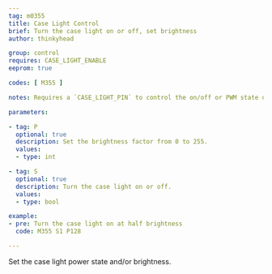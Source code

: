 ```yaml
---
tag: m0355
title: Case Light Control
brief: Turn the case light on or off, set brightness
author: thinkyhead

group: control
requires: CASE_LIGHT_ENABLE
eeprom: true

codes: [ M355 ]

notes: Requires a `CASE_LIGHT_PIN` to control the on/off or PWM state of the case light. The pin will need to be a 12V MOSFET pin with PWM control, or a signal pin connected to a MOSFET or relay to control the higher current required for the light.

parameters:

- tag: P
  optional: true
  description: Set the brightness factor from 0 to 255.
  values:
  - type: int

- tag: S
  optional: true
  description: Turn the case light on or off.
  values:
  - type: bool

example:
- pre: Turn the case light on at half brightness
  code: M355 S1 P128

---
```


Set the case light power state and/or brightness.
